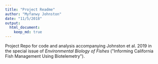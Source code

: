```yaml
---
title: "Project Readme"
author: "Myfanwy Johnston"
date: "11/5/2018"
output: 
  html_document:
    keep_md: true
---
```


Project Repo for code and analysis accompanying Johnston et al. 2019 in the special issue of _Environmental Biology of Fishes_ ("Informing California Fish Management Using Biotelemetry").

